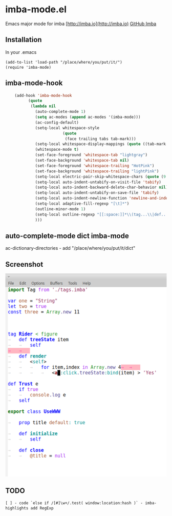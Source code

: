 # imba-mode.el
Emacs major mode for imba [http://imba.io](http://imba.io) [GitHub Imba](https://github.com/somebee/imba) 

## Installation

In your .emacs

    (add-to-list 'load-path "/place/where/you/put/it/")
    (require 'imba-mode)

## imba-mode-hook

```lisp
    (add-hook 'imba-mode-hook 
          (quote
           (lambda nil
             (auto-complete-mode 1)
             (setq ac-modes (append ac-modes '(imba-mode)))
             (ac-config-default)
             (setq-local whitespace-style
                         (quote
                          (face trailing tabs tab-mark)))
             (setq-local whitespace-display-mappings (quote ((tab-mark 9 [8594 9] [92 9]))))
             (whitespace-mode t)
             (set-face-foreground 'whitespace-tab "lightgray")
             (set-face-background 'whitespace-tab nil)
             (set-face-foreground 'whitespace-trailing "HotPink")
             (set-face-background 'whitespace-trailing "lightPink")
	         (setq-local electric-pair-skip-whitespace-chars (quote (9 10)))
             (setq-local auto-indent-untabify-on-visit-file 'tabify)
             (setq-local auto-indent-backward-delete-char-behavior nil)
             (setq-local auto-indent-untabify-on-save-file 'tabify)
             (setq-local auto-indent-newline-function 'newline-and-indent)
             (setq-local adaptive-fill-regexp "[\t]*")
             (outline-minor-mode 1)
             (setq-local outline-regexp "[[:space:]]*\\(tag...\\|def...\\|\\bdo....\\|class.\\|export\\)")
             )))
```

## auto-complete-mode dict imba-mode

ac-dictionary-directories - add "/place/where/you/put/it/dict"


## Screenshot

![Screen](https://raw.githubusercontent.com/qwars/imba-mode.el/c3a9b54cc4d313f517e85687ec53c4b1f7bfda8d/screen.png)

## TODO
    [ ] - code `else if /[#]\w+/.test( window:location:hash )` - imba-highlights add RegExp

